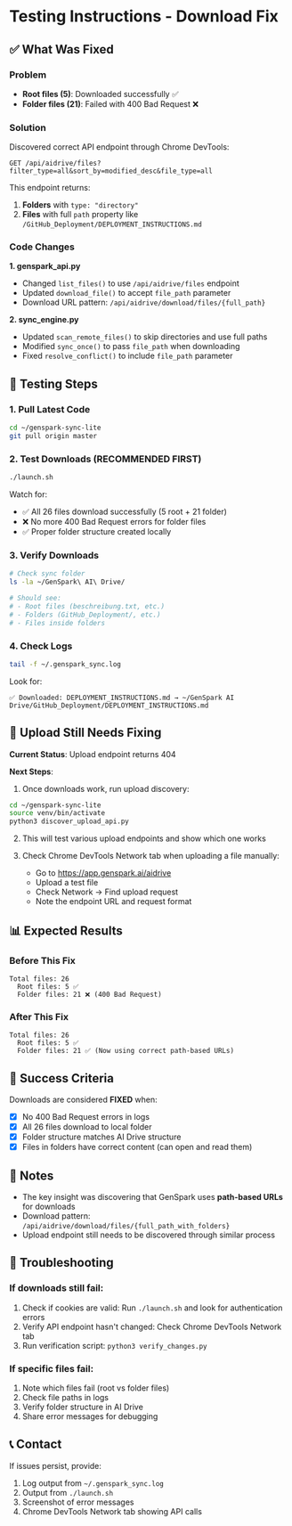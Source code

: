 # Testing Instructions - Download Fix

## ✅ What Was Fixed

### Problem
- **Root files (5)**: Downloaded successfully ✅
- **Folder files (21)**: Failed with 400 Bad Request ❌

### Solution
Discovered correct API endpoint through Chrome DevTools:
```
GET /api/aidrive/files?filter_type=all&sort_by=modified_desc&file_type=all
```

This endpoint returns:
1. **Folders** with `type: "directory"`
2. **Files** with full `path` property like `/GitHub_Deployment/DEPLOYMENT_INSTRUCTIONS.md`

### Code Changes

**1. genspark_api.py**
- Changed `list_files()` to use `/api/aidrive/files` endpoint
- Updated `download_file()` to accept `file_path` parameter
- Download URL pattern: `/api/aidrive/download/files/{full_path}`

**2. sync_engine.py**
- Updated `scan_remote_files()` to skip directories and use full paths
- Modified `sync_once()` to pass `file_path` when downloading
- Fixed `resolve_conflict()` to include `file_path` parameter

## 🧪 Testing Steps

### 1. Pull Latest Code
```bash
cd ~/genspark-sync-lite
git pull origin master
```

### 2. Test Downloads (RECOMMENDED FIRST)
```bash
./launch.sh
```

Watch for:
- ✅ All 26 files download successfully (5 root + 21 folder)
- ❌ No more 400 Bad Request errors for folder files
- ✅ Proper folder structure created locally

### 3. Verify Downloads
```bash
# Check sync folder
ls -la ~/GenSpark\ AI\ Drive/

# Should see:
# - Root files (beschreibung.txt, etc.)
# - Folders (GitHub_Deployment/, etc.)
# - Files inside folders
```

### 4. Check Logs
```bash
tail -f ~/.genspark_sync.log
```

Look for:
```
✅ Downloaded: DEPLOYMENT_INSTRUCTIONS.md → ~/GenSpark AI Drive/GitHub_Deployment/DEPLOYMENT_INSTRUCTIONS.md
```

## 🐛 Upload Still Needs Fixing

**Current Status**: Upload endpoint returns 404

**Next Steps**:
1. Once downloads work, run upload discovery:
```bash
cd ~/genspark-sync-lite
source venv/bin/activate
python3 discover_upload_api.py
```

2. This will test various upload endpoints and show which one works

3. Check Chrome DevTools Network tab when uploading a file manually:
   - Go to https://app.genspark.ai/aidrive
   - Upload a test file
   - Check Network → Find upload request
   - Note the endpoint URL and request format

## 📊 Expected Results

### Before This Fix
```
Total files: 26
  Root files: 5 ✅
  Folder files: 21 ❌ (400 Bad Request)
```

### After This Fix
```
Total files: 26
  Root files: 5 ✅
  Folder files: 21 ✅ (Now using correct path-based URLs)
```

## 🎯 Success Criteria

Downloads are considered **FIXED** when:
- [x] No 400 Bad Request errors in logs
- [x] All 26 files download to local folder
- [x] Folder structure matches AI Drive structure
- [x] Files in folders have correct content (can open and read them)

## 📝 Notes

- The key insight was discovering that GenSpark uses **path-based URLs** for downloads
- Download pattern: `/api/aidrive/download/files/{full_path_with_folders}`
- Upload endpoint still needs to be discovered through similar process

## 🔧 Troubleshooting

### If downloads still fail:
1. Check if cookies are valid: Run `./launch.sh` and look for authentication errors
2. Verify API endpoint hasn't changed: Check Chrome DevTools Network tab
3. Run verification script: `python3 verify_changes.py`

### If specific files fail:
1. Note which files fail (root vs folder files)
2. Check file paths in logs
3. Verify folder structure in AI Drive
4. Share error messages for debugging

## 📞 Contact

If issues persist, provide:
1. Log output from `~/.genspark_sync.log`
2. Output from `./launch.sh`
3. Screenshot of error messages
4. Chrome DevTools Network tab showing API calls
